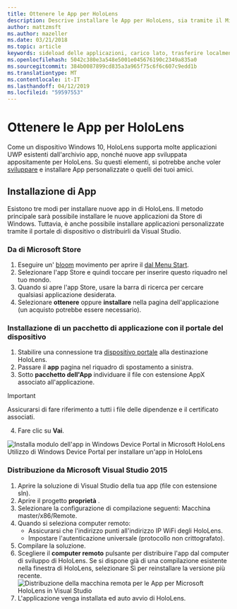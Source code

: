```yaml
---
title: Ottenere le App per HoloLens
description: Descrive installare le App per HoloLens, sia tramite il Microsoft Store e il caricamento laterale.
author: mattzmsft
ms.author: mazeller
ms.date: 03/21/2018
ms.topic: article
keywords: sideload delle applicazioni, carico lato, trasferire localmente, store, uwp, app, installare
ms.openlocfilehash: 5042c380e3a548e5001e045676190c2349a835a0
ms.sourcegitcommit: 384b0087899cd835a3a965f75c6f6c607c9edd1b
ms.translationtype: MT
ms.contentlocale: it-IT
ms.lasthandoff: 04/12/2019
ms.locfileid: "59597553"
---
```

# <a name="get-apps-for-hololens"></a>Ottenere le App per HoloLens

Come un dispositivo Windows 10, HoloLens supporta molte applicazioni UWP esistenti dall'archivio app, nonché nuove app sviluppata appositamente per HoloLens. Su questi elementi, si potrebbe anche voler [sviluppare](development-overview.md) e installare App personalizzate o quelli dei tuoi amici.

## <a name="installing-apps"></a>Installazione di App

Esistono tre modi per installare nuove app in di HoloLens. Il metodo principale sarà possibile installare le nuove applicazioni da Store di Windows. Tuttavia, è anche possibile installare applicazioni personalizzate tramite il portale di dispositivo o distribuirli da Visual Studio.

### <a name="from-the-microsoft-store"></a>Da di Microsoft Store
1. Eseguire un' [bloom](gestures.md#bloom) movimento per aprire il [dal Menu Start](navigating-the-windows-mixed-reality-home.md#start-menu).
2. Selezionare l'app Store e quindi toccare per inserire questo riquadro nel tuo mondo.
3. Quando si apre l'app Store, usare la barra di ricerca per cercare qualsiasi applicazione desiderata.
4. Selezionare **ottenere** oppure **installare** nella pagina dell'applicazione (un acquisto potrebbe essere necessario).

### <a name="installing-an-application-package-with-the-device-portal"></a>Installazione di un pacchetto di applicazione con il portale del dispositivo
1. Stabilire una connessione tra [dispositivo portale](using-the-windows-device-portal.md) alla destinazione HoloLens.
2. Passare il **app** pagina nel riquadro di spostamento a sinistra.
3. Sotto **pacchetto dell'App** individuare il file con estensione AppX associato all'applicazione.
  >[!IMPORTANT]
  >Assicurarsi di fare riferimento a tutti i file delle dipendenze e il certificato associati.

4. Fare clic su **Vai**.

![Installa modulo dell'app in Windows Device Portal in Microsoft HoloLens](images/deviceportal-appmanager.jpg)<br>
Utilizzo di Windows Device Portal per installare un'app in HoloLens

### <a name="deploying-from-microsoft-visual-studio-2015"></a>Distribuzione da Microsoft Visual Studio 2015
1. Aprire la soluzione di Visual Studio della tua app (file con estensione sln).
2. Aprire il progetto **proprietà** .
3. Selezionare la configurazione di compilazione seguenti: Macchina master/x86/Remote.
4. Quando si seleziona computer remoto:
   * Assicurarsi che l'indirizzo punti all'indirizzo IP WiFi degli HoloLens.
   * Impostare l'autenticazione universale (protocollo non crittografato).
5. Compilare la soluzione.
6. Scegliere il **computer remoto** pulsante per distribuire l'app dal computer di sviluppo di HoloLens. Se si dispone già di una compilazione esistente nella finestra di HoloLens, selezionare Sì per reinstallare la versione più recente.<br>
  ![Distribuzione della macchina remota per le App per Microsoft HoloLens in Visual Studio](images/vs2015-remotedeployment.jpg)<br>
7. L'applicazione venga installata ed auto avvio di HoloLens.
